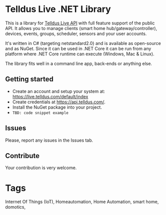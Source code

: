 # Telldus Live .NET Library

This is a library for [Telldus Live API](https://api.telldus.com) with full feature support of the public API.
It allows you to manage clients (smart home hub/gateway/controller), devices, events, groups, scheduler, sensors and your user accounts.

It's written in C# (targeting netstandard2.0) and is available as open-source and as NuGet. Since it can be used
in .NET Core it can be run from any platform where .NET Core runtime can execute (Windows, Mac & Linux).

The library fits well in a command line app, back-ends or anything else.

## Getting started

- Create an account and setup your system at: https://live.telldus.com/default/index
- Create credentials at https://api.telldus.com/.
- Install the NuGet package into your project.
- `TBD: code snippet example`

## Issues

Please, report any issues in the Issues tab.

## Contribute

Your contribution is very welcome.

# Tags

Internet Of Things (IoT), Homeautomation, Home Automation, smart home, domotics,